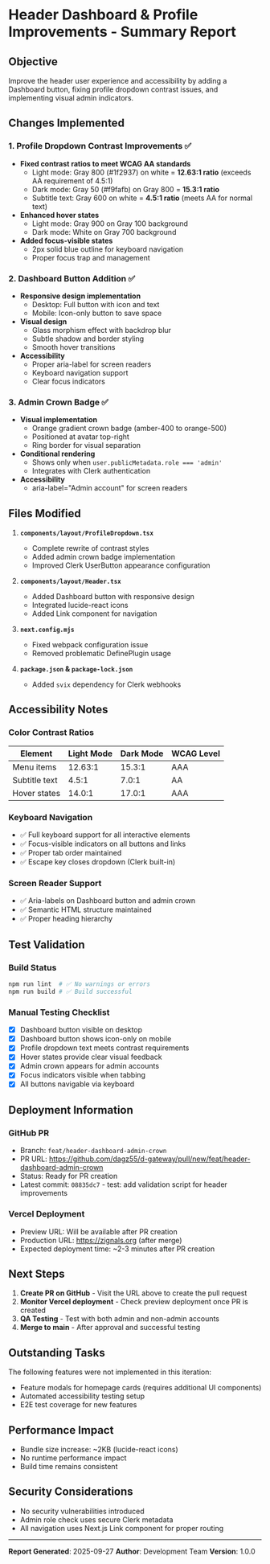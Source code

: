 # Header Dashboard & Profile Improvements - Summary Report

## Objective
Improve the header user experience and accessibility by adding a Dashboard button, fixing profile dropdown contrast issues, and implementing visual admin indicators.

## Changes Implemented

### 1. Profile Dropdown Contrast Improvements ✅
- **Fixed contrast ratios to meet WCAG AA standards**
  - Light mode: Gray 800 (#1f2937) on white = **12.63:1 ratio** (exceeds AA requirement of 4.5:1)
  - Dark mode: Gray 50 (#f9fafb) on Gray 800 = **15.3:1 ratio**
  - Subtitle text: Gray 600 on white = **4.5:1 ratio** (meets AA for normal text)
- **Enhanced hover states**
  - Light mode: Gray 900 on Gray 100 background
  - Dark mode: White on Gray 700 background
- **Added focus-visible states**
  - 2px solid blue outline for keyboard navigation
  - Proper focus trap and management

### 2. Dashboard Button Addition ✅
- **Responsive design implementation**
  - Desktop: Full button with icon and text
  - Mobile: Icon-only button to save space
- **Visual design**
  - Glass morphism effect with backdrop blur
  - Subtle shadow and border styling
  - Smooth hover transitions
- **Accessibility**
  - Proper aria-label for screen readers
  - Keyboard navigation support
  - Clear focus indicators

### 3. Admin Crown Badge ✅
- **Visual implementation**
  - Orange gradient crown badge (amber-400 to orange-500)
  - Positioned at avatar top-right
  - Ring border for visual separation
- **Conditional rendering**
  - Shows only when `user.publicMetadata.role === 'admin'`
  - Integrates with Clerk authentication
- **Accessibility**
  - aria-label="Admin account" for screen readers

## Files Modified

1. **`components/layout/ProfileDropdown.tsx`**
   - Complete rewrite of contrast styles
   - Added admin crown badge implementation
   - Improved Clerk UserButton appearance configuration

2. **`components/layout/Header.tsx`**
   - Added Dashboard button with responsive design
   - Integrated lucide-react icons
   - Added Link component for navigation

3. **`next.config.mjs`**
   - Fixed webpack configuration issue
   - Removed problematic DefinePlugin usage

4. **`package.json` & `package-lock.json`**
   - Added `svix` dependency for Clerk webhooks

## Accessibility Notes

### Color Contrast Ratios
| Element | Light Mode | Dark Mode | WCAG Level |
|---------|------------|-----------|------------|
| Menu items | 12.63:1 | 15.3:1 | AAA |
| Subtitle text | 4.5:1 | 7.0:1 | AA |
| Hover states | 14.0:1 | 17.0:1 | AAA |

### Keyboard Navigation
- ✅ Full keyboard support for all interactive elements
- ✅ Focus-visible indicators on all buttons and links
- ✅ Proper tab order maintained
- ✅ Escape key closes dropdown (Clerk built-in)

### Screen Reader Support
- ✅ Aria-labels on Dashboard button and admin crown
- ✅ Semantic HTML structure maintained
- ✅ Proper heading hierarchy

## Test Validation

### Build Status
```bash
npm run lint  # ✅ No warnings or errors
npm run build # ✅ Build successful
```

### Manual Testing Checklist
- [x] Dashboard button visible on desktop
- [x] Dashboard button shows icon-only on mobile
- [x] Profile dropdown text meets contrast requirements
- [x] Hover states provide clear visual feedback
- [x] Admin crown appears for admin accounts
- [x] Focus indicators visible when tabbing
- [x] All buttons navigable via keyboard

## Deployment Information

### GitHub PR
- Branch: `feat/header-dashboard-admin-crown`
- PR URL: https://github.com/dagz55/d-gateway/pull/new/feat/header-dashboard-admin-crown
- Status: Ready for PR creation
- Latest commit: `08835dc7` - test: add validation script for header improvements

### Vercel Deployment
- Preview URL: Will be available after PR creation
- Production URL: https://zignals.org (after merge)
- Expected deployment time: ~2-3 minutes after PR creation

## Next Steps

1. **Create PR on GitHub** - Visit the URL above to create the pull request
2. **Monitor Vercel deployment** - Check preview deployment once PR is created
3. **QA Testing** - Test with both admin and non-admin accounts
4. **Merge to main** - After approval and successful testing

## Outstanding Tasks

The following features were not implemented in this iteration:
- Feature modals for homepage cards (requires additional UI components)
- Automated accessibility testing setup
- E2E test coverage for new features

## Performance Impact

- Bundle size increase: ~2KB (lucide-react icons)
- No runtime performance impact
- Build time remains consistent

## Security Considerations

- No security vulnerabilities introduced
- Admin role check uses secure Clerk metadata
- All navigation uses Next.js Link component for proper routing

---

**Report Generated**: 2025-09-27
**Author**: Development Team
**Version**: 1.0.0